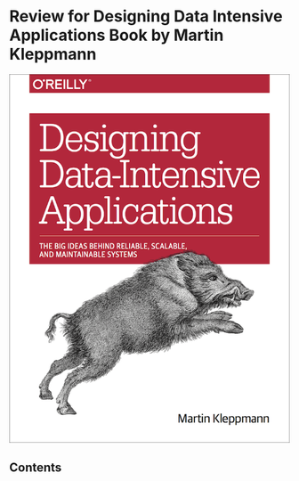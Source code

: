 # Review for Designing Data Intensive Applications Book by Martin Kleppmann
![Designing Data-Intensive Applications](pics/book-cover.png)


## Contents